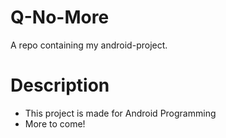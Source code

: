 # Q-No-More
A repo containing my android-project. 

# Description
- This project is made for Android Programming
- More to come!